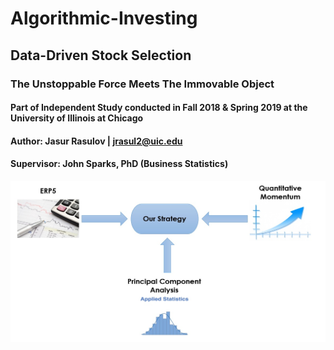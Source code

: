# Algorithmic-Investing

## Data-Driven Stock Selection
### The Unstoppable Force Meets The Immovable Object



#### Part of Independent Study conducted in Fall 2018 & Spring 2019 at the University of Illinois at Chicago
#### Author: Jasur Rasulov | jrasul2@uic.edu
#### Supervisor: John Sparks, PhD (Business Statistics)

![](https://github.com/jasur-rasulov/Algorithmic-Investing/blob/master/Method.jpg)

